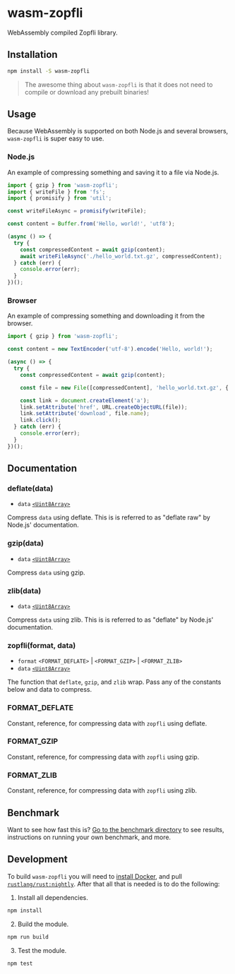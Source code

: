 # wasm-zopfli

WebAssembly compiled Zopfli library.

## Installation

```bash
npm install -S wasm-zopfli
```

> The awesome thing about `wasm-zopfli` is that it does not need to compile or
> download any prebuilt binaries!

## Usage

Because WebAssembly is supported on both Node.js and several browsers,
`wasm-zopfli` is super easy to use.

### Node.js

An example of compressing something and saving it to a file via Node.js.

```js
import { gzip } from 'wasm-zopfli';
import { writeFile } from 'fs';
import { promisify } from 'util';

const writeFileAsync = promisify(writeFile);

const content = Buffer.from('Hello, world!', 'utf8');

(async () => {
  try {
    const compressedContent = await gzip(content);
    await writeFileAsync('./hello_world.txt.gz', compressedContent);
  } catch (err) {
    console.error(err);
  }
})();
```

### Browser

An example of compressing something and downloading it from the browser.

```js
import { gzip } from 'wasm-zopfli';

const content = new TextEncoder('utf-8').encode('Hello, world!');

(async () => {
  try {
    const compressedContent = await gzip(content);

    const file = new File([compressedContent], 'hello_world.txt.gz', { type: 'application/gzip' });

    const link = document.createElement('a');
    link.setAttribute('href', URL.createObjectURL(file));
    link.setAttribute('download', file.name);
    link.click();
  } catch (err) {
    console.error(err);
  }
})();
```

## Documentation

### deflate(data)

*   `data` [`<Uint8Array>`][mdn uint8array]

Compress `data` using deflate. This is is referred to as "deflate raw" by
Node.js' documentation.

### gzip(data)

*   `data` [`<Uint8Array>`][mdn uint8array]

Compress `data` using gzip.

### zlib(data)

*   `data` [`<Uint8Array>`][mdn uint8array]

Compress `data` using zlib. This is is referred to as "deflate" by Node.js'
documentation.

### zopfli(format, data)

*   `format` `<FORMAT_DEFLATE>` | `<FORMAT_GZIP>` | `<FORMAT_ZLIB>`
*   `data` [`<Uint8Array>`][mdn uint8array]

The function that `deflate`, `gzip`, and `zlib` wrap. Pass any of the constants
below and data to compress.

### FORMAT_DEFLATE

Constant, reference, for compressing data with `zopfli` using deflate.

### FORMAT_GZIP

Constant, reference, for compressing data with `zopfli` using gzip.

### FORMAT_ZLIB

Constant, reference, for compressing data with `zopfli` using zlib.

[mdn uint8array]: https://developer.mozilla.org/en-US/docs/Web/JavaScript/Reference/Global_Objects/Uint8Array

## Benchmark

Want to see how fast this is? [Go to the benchmark directory][benchmark] to see
results, instructions on running your own benchmark, and more.

[benchmark]: https://github.com/dfrankland/wasm-zopfli/tree/master/benchmark

## Development

To build `wasm-zopfli` you will need to [install Docker][docker install], and
pull [`rustlang/rust:nightly`][rust nightly]. After that all that is needed is
to do the following:

1.  Install all dependencies.

```bash
npm install
```

2.  Build the module.

```bash
npm run build
```

3.  Test the module.

```bash
npm test
```

[docker install]: https://docs.docker.com/engine/installation/
[rust nightly]: https://hub.docker.com/r/rustlang/rust/
